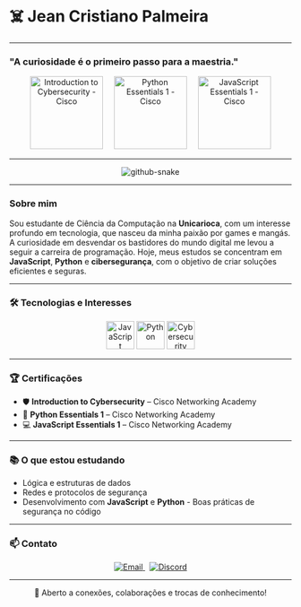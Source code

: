 # ☠️ Jean Cristiano Palmeira

---
### "A curiosidade é o primeiro passo para a maestria."
<p align="center">
  <img src="https://images.credly.com/size/340x340/images/af8c6b4d-15b3-4e53-b772-8a2a6d63d5c9/image.png" width="130" alt="Introduction to Cybersecurity - Cisco" />
  &nbsp;&nbsp;&nbsp;
  <img src="https://images.credly.com/size/340x340/images/5e2ab8e2-df97-4c1c-b1d1-1e1b88f6e3c9/image.png" width="130" alt="Python Essentials 1 - Cisco" />
  &nbsp;&nbsp;&nbsp;
  <img src="https://images.credly.com/size/340x340/images/d8c1c045-31a8-4229-9189-9b9c9e89d532/js1.png" width="130" alt="JavaScript Essentials 1 - Cisco" />
</p>

---
<p align="center">
  <picture>
    <source media="(prefers-color-scheme: dark)" srcset="dist/github-snake-dark.svg" />
    <img alt="github-snake" src="dist/github-snake.svg" />
  </picture>
</p>

---
### Sobre mim

Sou estudante de Ciência da Computação na **Unicarioca**, com um interesse profundo em tecnologia, que nasceu da minha paixão por games e mangás. A curiosidade em desvendar os bastidores do mundo digital me levou a seguir a carreira de programação. Hoje, meus estudos se concentram em **JavaScript**, **Python** e **cibersegurança**, com o objetivo de criar soluções eficientes e seguras.

---
### 🛠️ Tecnologias e Interesses

<p align="center">
  <img src="https://cdn.jsdelivr.net/gh/devicons/devicon/icons/javascript/javascript-original.svg" width="50" alt="JavaScript" />
  <img src="https://cdn.jsdelivr.net/gh/devicons/devicon/icons/python/python-original.svg" width="50" alt="Python" />
  <img src="https://img.icons8.com/ios-filled/50/000000/shield.png" width="50" alt="Cybersecurity" />
</p>

---
### 🏆 Certificações

- 🛡 **Introduction to Cybersecurity** – Cisco Networking Academy  
- 🐍 **Python Essentials 1** – Cisco Networking Academy
- 💻 **JavaScript Essentials 1** – Cisco Networking Academy

---
### 📚 O que estou estudando

- Lógica e estruturas de dados  
- Redes e protocolos de segurança  
- Desenvolvimento com **JavaScript** e **Python** - Boas práticas de segurança no código

---
### 📫 Contato

<p align="center">
  <a href="mailto:rzn097@gmail.com">
    <img src="https://img.shields.io/badge/Email-rzn097@gmail.com-blue?style=for-the-badge&logo=gmail&logoColor=white" alt="Email" />
  </a>
  &nbsp;
  <a href="https://discordapp.com/users/rzncansado">
    <img src="https://img.shields.io/badge/Discord-rzncansado-7289da?style=for-the-badge&logo=discord&logoColor=white" alt="Discord" />
  </a>
</p>

---

<p align="center">
    💬 Aberto a conexões, colaborações e trocas de conhecimento!
</p>
